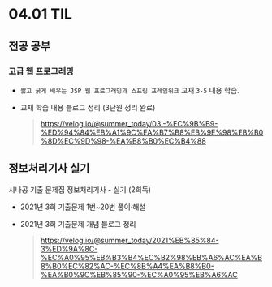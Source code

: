 <h1> 04.01 TIL </h1>

## 전공 공부
###  고급 웹 프로그래밍 
  - `짧고 굵게 배우는 JSP 웹 프로그래밍과 스프링 프레임워크` 교재 `3-5` 내용 학습.

  - 교재 학습 내용 블로그 정리 (3단원 정리 완료)
     > https://velog.io/@summer_today/03.-%EC%9B%B9-%ED%94%84%EB%A1%9C%EA%B7%B8%EB%9E%98%EB%B0%8D%EC%9D%98-%EA%B8%B0%EC%B4%88


## 정보처리기사 실기

시나공 기출 문제집 정보처리기사 - 실기 (2회독)
  - 2021년 3회 기출문제 1번~20번 풀이·해설

  - 2021년 3회 기출문제 개념 블로그 정리
    > https://velog.io/@summer_today/2021%EB%85%84-3%ED%9A%8C-%EC%A0%95%EB%B3%B4%EC%B2%98%EB%A6%AC%EA%B8%B0%EC%82%AC-%EC%8B%A4%EA%B8%B0-%EA%B0%9C%EB%85%90-%EC%A0%95%EB%A6%AC